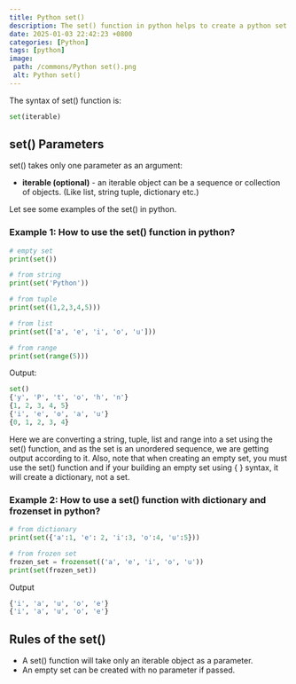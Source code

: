 ```yaml
---
title: Python set()
description: The set() function in python helps to create a python set object.
date: 2025-01-03 22:42:23 +0800
categories: [Python]
tags: [python]
image:
 path: /commons/Python set().png
 alt: Python set()
---
```


The syntax of set() function is:

```python
set(iterable)

```

## set() Parameters

set() takes only one parameter as an argument:

* **iterable (optional)** \- an iterable object can be a sequence or collection of objects. (Like list, string tuple, dictionary etc.)

Let see some examples of the set() in python.

### Example 1:  How to use the set() function in python?

```python
# empty set
print(set())

# from string
print(set('Python'))

# from tuple
print(set((1,2,3,4,5)))

# from list
print(set(['a', 'e', 'i', 'o', 'u']))

# from range
print(set(range(5)))

```

Output:

```python
set()
{'y', 'P', 't', 'o', 'h', 'n'}
{1, 2, 3, 4, 5}
{'i', 'e', 'o', 'a', 'u'}
{0, 1, 2, 3, 4}

```

Here we are converting a string, tuple, list and range into a set using the set() function, and as the set is an unordered sequence, we are getting output according to it. Also, note that when creating an empty set, you must use the set() function and if your building an empty set using { } syntax, it will create a dictionary, not a set.

### Example 2: How to use a set() function with dictionary and frozenset in python?

```python
# from dictionary
print(set({'a':1, 'e': 2, 'i':3, 'o':4, 'u':5}))

# from frozen set
frozen_set = frozenset(('a', 'e', 'i', 'o', 'u'))
print(set(frozen_set))

```

Output

```python
{'i', 'a', 'u', 'o', 'e'}
{'i', 'a', 'u', 'o', 'e'}

```

## Rules of the set()

* A set() function will take only an iterable object as a parameter.  
* An empty set can be created with no parameter if passed.